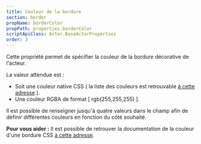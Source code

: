 ```yaml
---
title: Couleur de la bordure
section: border
propName: borderColor
propPath: properties.borderColor
scriptApiClass: Actor.BaseActorProperties
order: 3
---
```

Cette propriété permet de spécifier la couleur de la bordure décorative de l'acteur.

La valeur attendue est :
- Soit une couleur native CSS ( la liste des couleurs est retrouvable [à cette adresse](https://www.w3schools.com/cssref/css_colors.asp).).
- Une couleur RGBA de format [ rgb(255,255,255) ].

Il est possible de renseigner jusqu'à quatre valeurs dans le champ afin de définir différentes couleurs en fonction du côté souhaité.

**Pour vous aider :**
Il est possible de retrouver la documentation de la couleur d'une bordure CSS [à cette adresse](https://developer.mozilla.org/fr/docs/Web/CSS/border-color).
